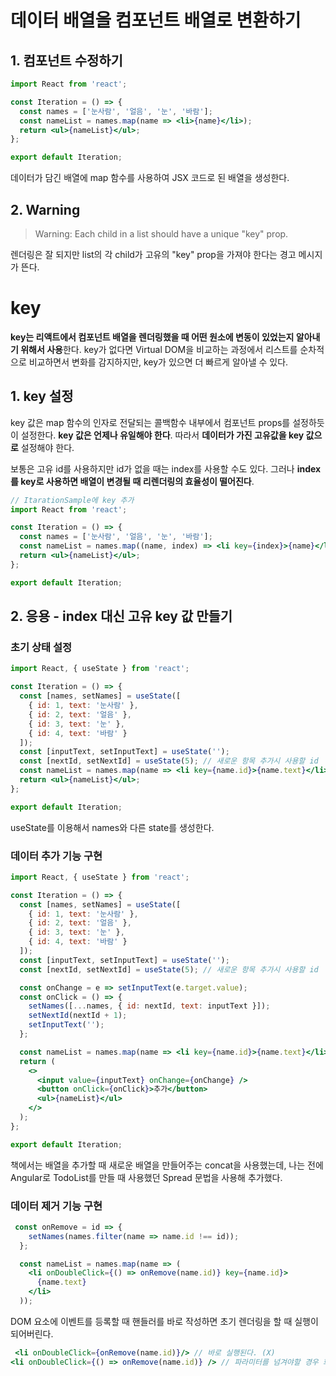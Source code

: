 # 데이터 배열을 컴포넌트 배열로 변환하기

## 1. 컴포넌트 수정하기

```jsx
import React from 'react';

const Iteration = () => {
  const names = ['눈사람', '얼음', '눈', '바람'];
  const nameList = names.map(name => <li>{name}</li>);
  return <ul>{nameList}</ul>;
};

export default Iteration;
```

데이터가 담긴 배열에 map 함수를 사용하여 JSX 코드로 된 배열을 생성한다.

## 2. Warning

> Warning: Each child in a list should have a unique "key" prop.

렌더링은 잘 되지만 list의 각 child가 고유의 "key" prop을 가져야 한다는 경고 메시지가 뜬다.

# key

**key는 리액트에서 컴포넌트 배열을 렌더링했을 때 어떤 원소에 변동이 있었는지 알아내기 위해서 사용**한다. key가 없다면 Virtual DOM을 비교하는 과정에서 리스트를 순차적으로 비교하면서 변화를 감지하지만, key가 있으면 더 빠르게 알아낼 수 있다.

## 1. key 설정

key 값은 map 함수의 인자로 전달되는 콜백함수 내부에서 컴포넌트 props를 설정하듯이 설정한다. **key 값은 언제나 유일해야 한다**. 따라서 **데이터가 가진 고유값을 key 값으로** 설정해야 한다.

보통은 고유 id를 사용하지만 id가 없을 때는 index를 사용할 수도 있다. 그러나 **index를 key로 사용하면 배열이 변경될 때 리렌더링의 효율성이 떨어진다**.

```jsx
// ItarationSample에 key 추가
import React from 'react';

const Iteration = () => {
  const names = ['눈사람', '얼음', '눈', '바람'];
  const nameList = names.map((name, index) => <li key={index}>{name}</li>);
  return <ul>{nameList}</ul>;
};

export default Iteration;
```

## 2. 응용 - index 대신 고유 key 값 만들기

### 초기 상태 설정

```jsx
import React, { useState } from 'react';

const Iteration = () => {
  const [names, setNames] = useState([
    { id: 1, text: '눈사람' },
    { id: 2, text: '얼음' },
    { id: 3, text: '눈' },
    { id: 4, text: '바람' }
  ]);
  const [inputText, setInputText] = useState('');
  const [nextId, setNextId] = useState(5); // 새로운 항목 추가시 사용할 id
  const nameList = names.map(name => <li key={name.id}>{name.text}</li>);
  return <ul>{nameList}</ul>;
};

export default Iteration;
```

useState를 이용해서 names와 다른 state를 생성한다.

### 데이터 추가 기능 구현

```jsx
import React, { useState } from 'react';

const Iteration = () => {
  const [names, setNames] = useState([
    { id: 1, text: '눈사람' },
    { id: 2, text: '얼음' },
    { id: 3, text: '눈' },
    { id: 4, text: '바람' }
  ]);
  const [inputText, setInputText] = useState('');
  const [nextId, setNextId] = useState(5); // 새로운 항목 추가시 사용할 id

  const onChange = e => setInputText(e.target.value);
  const onClick = () => {
    setNames([...names, { id: nextId, text: inputText }]);
    setNextId(nextId + 1);
    setInputText('');
  };

  const nameList = names.map(name => <li key={name.id}>{name.text}</li>);
  return (
    <>
      <input value={inputText} onChange={onChange} />
      <button onClick={onClick}>추가</button>
      <ul>{nameList}</ul>
    </>
  );
};

export default Iteration;
```

책에서는 배열을 추가할 때 새로운 배열을 만들어주는 concat을 사용했는데, 나는 전에 Angular로 TodoList를 만들 때 사용했던 Spread 문법을 사용해 추가했다.

### 데이터 제거 기능 구현

```jsx
 const onRemove = id => {
    setNames(names.filter(name => name.id !== id));
  };

  const nameList = names.map(name => (
    <li onDoubleClick={() => onRemove(name.id)} key={name.id}>
      {name.text}
    </li>
  ));
```

DOM 요소에 이벤트를 등록할 때 핸들러를 바로 작성하면 초기 렌더링을 할 때 실행이 되어버린다.

```jsx
 <li onDoubleClick={onRemove(name.id)}/> // 바로 실행된다. (X)
<li onDoubleClick={() => onRemove(name.id)} /> // 파라미터를 넘겨야할 경우 화살표 함수로 handler를 감싸야한다.
```

